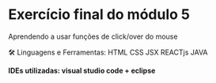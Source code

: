 <h1> Exercício final do módulo 5 </h1>

<p> Aprendendo a usar funções de click/over do mouse </p>

🛠 Linguagens e Ferramentas:
HTML
CSS
JSX
REACTjs
JAVA

<strong> IDEs utilizadas: visual studio code + eclipse </strong>
